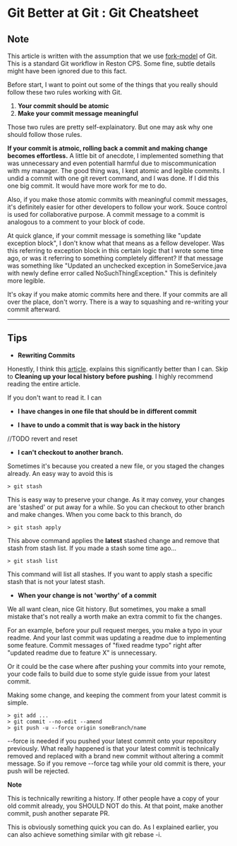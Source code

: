 # Git Better at Git : Git Cheatsheet

## Note

This article is written with the assumption that we use [fork-model](https://www.atlassian.com/git/tutorials/comparing-workflows/forking-workflow) of Git. This is a standard Git workflow in Reston CPS. Some fine, subtle details might have been ignored due to this fact.

Before start, I want to point out some of the things that you really should follow these two rules working with Git.

1. **Your commit should be atomic**
2. **Make your commit message meaningful**

Those two rules are pretty self-explainatory. But one may ask why one should follow those rules.

**If your commit is atmoic, rolling back a commit and making change becomes effortless.** A little bit of anecdote, I implemented something that was unnecessary and even potentiall harmful due to miscommunication with my manager. The good thing was, I kept atomic and legible commits. I undid a commit with one git revert command, and I was done. If I did this one big commit. It would have more work for me to do. 

Also, if you make those atomic commits with meaningful commit messages, it's definitely easier for other developers to follow your work. Souce control is used for collaborative purpose. A commit message to a commit is analogous to a comment to your block of code. 

At quick glance, if your commit message is something like "update exception block", I don't know what that means as a fellow developer. Was this referring to exception block in this certain logic that I wrote some time ago, or was it referring to something completely different? If that message was something like "Updated an unchecked exception in SomeService.java with newly define error called NoSuchThingException." This is definitely more legible.

It's okay if you make atomic commits here and there. If your commits are all over the place, don't worry. There is a way to squashing and re-writing your commit afterward. 

---

## Tips 

- **Rewriting Commits**

Honestly, I think this [article](https://medium.com/@porteneuve/getting-solid-at-git-rebase-vs-merge-4fa1a48c53aa#.qt3q90kgq). explains this significantly better than I can. Skip to **Cleaning up your local history before pushing**. I highly recommend reading the entire article. 

If you don't want to read it. I can 


- **I have changes in one file that should be in different commit**



- **I have to undo a commit that is way back in the history** 

//TODO revert and reset

- **I can't checkout to another branch.**

Sometimes it's because you created a new file, or you staged the changes already. An easy way to avoid this is 

```
> git stash
```

This is easy way to preserve your change. As it may convey, your changes are 'stashed' or put away for a while. So you can checkout to other branch and make changes. When you come back to this branch, do 

```
> git stash apply
```

This above command applies the **latest** stashed change and remove that stash from stash list. If you made a stash some time ago...

```
> git stash list
```

This command will list all stashes. If you want to apply stash a specific stash that is not your latest stash. 

- **When your change is not 'worthy' of a commit**

We all want clean, nice Git history. But sometimes, you make a small mistake that's not really a worth make an extra commit to fix the changes. 

For an example, before your pull request merges, you make a typo in your readme. And your last commit was updating a readme due to implementing some feature. Commit messages of "fixed readme typo" right after "updated readme due to feature X" is unnecessary. 

Or it could be the case where after pushing your commits into your remote, your code fails to build due to some style guide issue from your latest commit. 

Making some change, and keeping the comment from your latest commit is simple.

```
> git add ...
> git commit --no-edit --amend
> git push -u --force origin someBranch/name
```

--force is needed if you pushed your latest commit onto your repository previously. What really happened is that your latest commit is technically removed and replaced with a brand new commit without altering a commit message. So if you remove --force tag while your old commit is there, your push will be rejected. 

**Note** 

This is technically rewriting a history. If other people have a copy of your old commit already, you SHOULD NOT do this. At that point, make another commit, push another separate PR.

This is obviously something quick you can do. As I explained earlier, you can also achieve something similar with git rebase -i.
